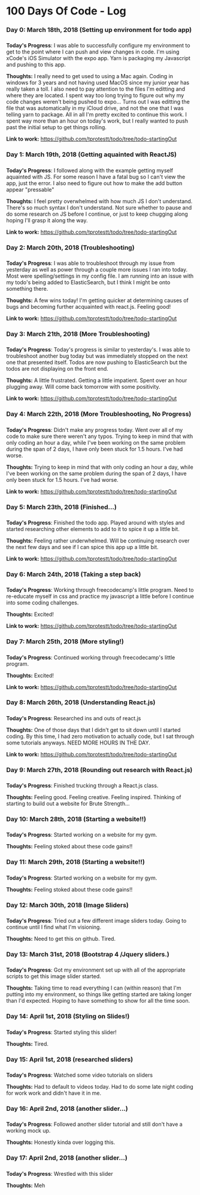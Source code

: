 # 100 Days Of Code - Log

### Day 0: March 18th, 2018 (Setting up environment for todo app)
##### 

**Today's Progress**: I was able to successfully configure my environment to get to the point where I can push and view changes in code. I'm using xCode's iOS Simulator with the expo app. Yarn is packaging my Javascript and pushing to this app. 

**Thoughts:** I really need to get used to using a Mac again. Coding in windows for 3 years and not having used MacOS since my junior year has really taken a toll. I also need to pay attention to the files I'm editting and where they are located. I spent way too long trying to figure out why my code changes weren't being pushed to expo... Turns out I was editting the file that was automatically in my iCloud drive, and not the one that I was telling yarn to package. All in all I'm pretty excited to continue this work. I spent way more than an hour on today's work, but I really wanted to push past the initial setup to get things rolling. 

**Link to work:** https://github.com/tprotestt/todo/tree/todo-startingOut

### Day 1: March 19th, 2018 (Getting aquainted with ReactJS)
##### 

**Today's Progress**: I followed along with the example getting myself aquainted with JS. For some reason I have a fatal bug so I can't view the app, just the error. I also need to figure out how to make the add button appear "pressable" 

**Thoughts:** I feel pretty overwhelmed with how much JS I don't understand. There's so much syntax I don't understand. Not sure whether to pause and do some research on JS before I continue, or just to keep chugging along hoping I'll grasp it along the way. 

**Link to work:** https://github.com/tprotestt/todo/tree/todo-startingOut

### Day 2: March 20th, 2018 (Troubleshooting)
##### 

**Today's Progress**: I was able to troubleshoot through my issue from yesterday as well as power through a couple more issues I ran into today. Most were spelling/settings in my config file. I am running into an issue with my todo's being added to ElasticSearch, but I think I might be onto something there.  

**Thoughts:** A few wins today! I'm getting quicker at determining causes of bugs and becoming further acquainted with react.js. Feeling good!

**Link to work:** https://github.com/tprotestt/todo/tree/todo-startingOut

### Day 3: March 21th, 2018 (More Troubleshooting)
##### 

**Today's Progress**: Today's progress is similar to yesterday's. I was able to troubleshoot another bug today but was immediately stopped on the next one that presented itself. Todos are now pushing to ElasticSearch but the todos are not displaying on the front end.   

**Thoughts:** A little frustrated. Getting a little impatient. Spent over an hour plugging away. Will come back tomorrow with some positivity. 

**Link to work:** https://github.com/tprotestt/todo/tree/todo-startingOut

### Day 4: March 22th, 2018 (More Troubleshooting, No Progress)
##### 

**Today's Progress**: Didn't make any progress today. Went over all of my code to make sure there weren't any typos. Trying to keep in mind that with only coding an hour a day, while I've been working on the same problem during the span of 2 days, I have only been stuck for 1.5 hours. I've had worse. 

**Thoughts:** Trying to keep in mind that with only coding an hour a day, while I've been working on the same problem during the span of 2 days, I have only been stuck for 1.5 hours. I've had worse.  

**Link to work:** https://github.com/tprotestt/todo/tree/todo-startingOut

### Day 5: March 23th, 2018 (Finished...)
##### 

**Today's Progress**: Finished the todo app. Played around with styles and started researching other elements to add to it to spice it up a little bit. 

**Thoughts:** Feeling rather underwhelmed. Will be continuing research over the next few days and see if I can spice this app up a little bit.   

**Link to work:** https://github.com/tprotestt/todo/tree/todo-startingOut

### Day 6: March 24th, 2018 (Taking a step back)
##### 

**Today's Progress**: Working through freecodecamp's little program. Need to re-educate myself in css and practice my javascript a little before I continue into some coding challenges. 

**Thoughts:** Excited!   

**Link to work:** https://github.com/tprotestt/todo/tree/todo-startingOut
### Day 7: March 25th, 2018 (More styling!)
##### 

**Today's Progress**: Continued working through freecodecamp's little program. 

**Thoughts:** Excited!   

**Link to work:** https://github.com/tprotestt/todo/tree/todo-startingOut

### Day 8: March 26th, 2018 (Understanding React.js)
##### 

**Today's Progress**: Researched ins and outs of react.js 

**Thoughts:** One of those days that I didn't get to sit down until I started coding. By this time, I had zero motivation to actually code, but I sat through some tutorials anyways. NEED MORE HOURS IN THE DAY.   

**Link to work:** https://github.com/tprotestt/todo/tree/todo-startingOut

### Day 9: March 27th, 2018 (Rounding out research with React.js)
##### 

**Today's Progress**: Finished trucking through a React.js class.  

**Thoughts:** Feeling good. Feeling creative. Feeling inspired. Thinking of starting to build out a website for Brute Strength...



### Day 10: March 28th, 2018 (Starting a website!!)
##### 

**Today's Progress**: Started working on a website for my gym.  

**Thoughts:** Feeling stoked about these code gains!!



### Day 11: March 29th, 2018 (Starting a website!!)
##### 

**Today's Progress**: Started working on a website for my gym.  

**Thoughts:** Feeling stoked about these code gains!!



### Day 12: March 30th, 2018 (Image Sliders)
##### 

**Today's Progress**: Tried out a few different image sliders today. Going to continue until I find what I'm visioning.  

**Thoughts:** Need to get this on github. Tired.



### Day 13: March 31st, 2018 (Bootstrap 4 /Jquery sliders.)
##### 

**Today's Progress**: Got my environment set up with all of the appropriate scripts to get this image slider started.   

**Thoughts:** Taking time to read everything I can (within reason) that I'm putting into my environment, so things like getting started are taking longer than I'd expected. Hoping to have something to show for all the time soon.



### Day 14: April 1st, 2018 (Styling on Slides!)
##### 

**Today's Progress**: Started styling this slider!   

**Thoughts:** Tired.

### Day 15: April 1st, 2018 (researched sliders)
##### 

**Today's Progress**: Watched some video tutorials on sliders  

**Thoughts:** Had to default to videos today. Had to do some late night coding for work work and didn't have it in me. 

### Day 16: April 2nd, 2018 (another slider...)
##### 

**Today's Progress**: Followed another slider tutorial and still don't have a working mock up.   

**Thoughts:** Honestly kinda over logging this.  

### Day 17: April 2nd, 2018 (another slider...)
##### 

**Today's Progress**: Wrestled with this slider   

**Thoughts:** Meh  




